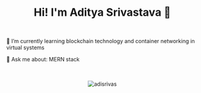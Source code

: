 <!--
**adisrivas/adisrivas** is a ✨ _special_ ✨ repository because its `README.md` (this file) appears on your GitHub profile.
- 🔭 I’m currently working on 
- 🤔 I’m looking for help with ...
- 😄 Pronouns: ...
- ⚡ Fun fact:
- 👯 I’m looking to collaborate on ...
- 📫 Reach me at:
-->
<h1 align="center"> Hi! I'm Aditya Srivastava 👋 </h1>
<br/>
<p> 🌱 I’m currently learning blockchain technology and container networking in virtual systems </p>
<p> 💬 Ask me about: MERN stack</p>
<p align="center"><br/><br/><img src="https://github-readme-stats.vercel.app/api?username=adisrivas&show_icons=true" alt="adisrivas"></p><br/><br/>
